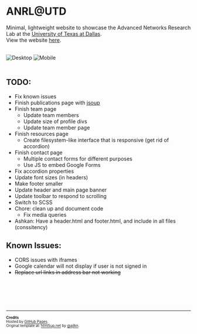 # ANRL@UTD
Minimal, lightweight website to showcase the Advanced Networks Research Lab at the [University of Texas at Dallas][1]. <br>
View the website [here][2].
<br><br>

[1]: http://www.utdallas.edu/
[2]: https://anrlutdallas.github.io/

![Desktop][desktop-img]
![Mobile][mobile-img]
<br><br>

[desktop-img]: https://github.com/anrlutdallas/anrlutdallas.github.io/blob/master/images/demo/groundwork-scrncap1.png "Desktop"
[mobile-img]: https://github.com/anrlutdallas/anrlutdallas.github.io/blob/master/images/demo/groundwork-scrncap2.png "Mobile"

## TODO:
* Fix known issues
* Finish publications page with [jsoup][3]
* Finish team page
	* Update team members
	* Update size of profile divs
	* Update team member page
* Finish resources page
	* Create filesystem-like interface that is responsive (get rid of accordion)
* Finish contact page
	* Multiple contact forms for different purposes
	* Use JS to embed Google Forms
* Fix accordion properties
* Update font sizes (in headers)
* Make footer smaller
* Update header and main page banner
* Update toolbar to respond to scrolling
* Switch to SCSS
* Chore: clean up and document code
	* Fix media queries
* Ashkan: Have a header.html and footer.html, and include in all files (conssitency)

[3]: https://jsoup.org/

## Known Issues:
* CORS issues with iframes
* Google calendar will not display if user is not signed in
* ~~Replace url links in address bar not working~~

<br><br><br><br><hr>
<sub><sup>
**Credits** <br>
Hosted by [GitHub Pages][4]. <br>
Original template at: [html5up.net][5] by [@ajlkn][6]. <br>
</sub></sup>

[4]: https://pages.github.com/
[5]: https://html5up.net/
[6]: https://twitter.com/ajlkn?lang=en
